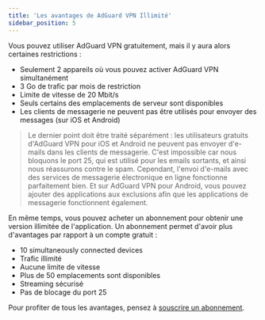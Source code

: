 ```yaml
---
title: 'Les avantages de AdGuard VPN Illimité'
sidebar_position: 5
---
```


Vous pouvez utiliser AdGuard VPN gratuitement, mais il y aura alors certaines restrictions :

- Seulement 2 appareils où vous pouvez activer AdGuard VPN simultanément
- 3 Go de trafic par mois de restriction
- Limite de vitesse de 20 Mbit/s
- Seuls certains des emplacements de serveur sont disponibles
- Les clients de messagerie ne peuvent pas être utilisés pour envoyer des messages (sur iOS et Android)

> Le dernier point doit être traité séparément : les utilisateurs gratuits d'AdGuard VPN pour iOS et Android ne peuvent pas envoyer d'e-mails dans les clients de messagerie. C'est impossible car nous bloquons le port 25, qui est utilisé pour les emails sortants, et ainsi nous réassurons contre le spam. Cependant, l'envoi d'e-mails avec des services de messagerie électronique en ligne fonctionne parfaitement bien. Et sur AdGuard VPN pour Android, vous pouvez ajouter des applications aux exclusions afin que les applications de messagerie fonctionnent également.

En même temps, vous pouvez acheter un abonnement pour obtenir une version illimitée de l'application. Un abonnement permet d'avoir plus d'avantages par rapport à un compte gratuit :

- 10 simultaneously connected devices
- Trafic illimité
- Aucune limite de vitesse
- Plus de 50 emplacements sont disponibles
- Streaming sécurisé
- Pas de blocage du port 25

Pour profiter de tous les avantages, pensez à [souscrire un abonnement](subscription.md).
